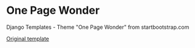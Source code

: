 # One Page Wonder
Django Templates - Theme "One Page Wonder" from startbootstrap.com

<a href="https://startbootstrap.com/previews/one-page-wonder">Original template</a>